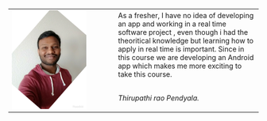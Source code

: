 <table>
    <tr>
 <p style="background-color:red;">
        <td width="200" valign="top"><img src="Tirupathi.jpg" width="150"
height="200"></td>
        <td>As a fresher, I have no idea of developing an app and working in a real time software project , even though
i had the theoritical knowledge but learning how to apply in real time is important. Since in this course
we are developing an Android app which makes me more exciting to take this course. <br \>
    <br \>  
  
   <p><i>Thirupathi rao Pendyala.</i></p>
     </td>
    </tr>
</table>
